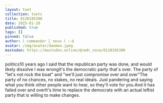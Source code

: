 ```yaml
---
layout: toot
collection: toots
title: 0120195300
date: 2025-01-20
published: true
tags: []
pinned: false
author: ⸸ commander ░ nova ⸸ :~$
avatar: /img/avatar/daemon.jpeg
mastodon: https://mastodon.online/@cmdr_nova/0120195300
---
```


politics10 years ago I said that the republican party was done, and would likely dissolve I was wrongIt's the democratic party that's over. The party of "let's not rock the boat" and "we'll just compromise over and over"The party of no chances, no stakes, no real ideals. Just pandering and saying what you think other people want to hear, so they'll vote for you.And it has failed over and overIt's time to replace the democrats with an actual leftist party that is willing to make changes.
